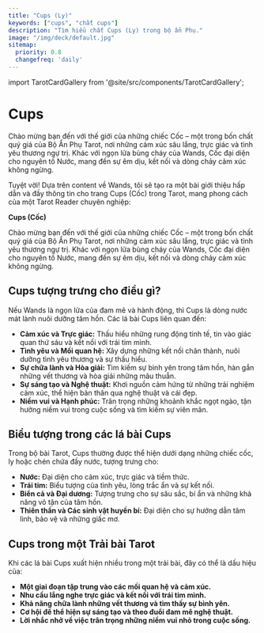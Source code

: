 ```yaml
---
title: "Cups (Ly)"
keywords: ["cups", "chất cups"]
description: "Tìm hiểu chất Cups (Ly) trong bộ ẩn Phụ."
image: "/img/deck/default.jpg"
sitemap:
  priority: 0.8
  changefreq: 'daily'
---
```



import TarotCardGallery from '@site/src/components/TarotCardGallery';


# Cups

Chào mừng bạn đến với thế giới của những chiếc Cốc – một trong bốn chất quý giá của Bộ Ẩn Phụ Tarot, nơi những cảm xúc sâu lắng, trực giác và tình yêu thương ngự trị. Khác với ngọn lửa bùng cháy của Wands, Cốc đại diện cho nguyên tố Nước, mang đến sự êm dịu, kết nối và dòng chảy cảm xúc không ngừng.

<TarotCardGallery category="cups" />

Tuyệt vời! Dựa trên content về Wands, tôi sẽ tạo ra một bài giới thiệu hấp dẫn và đầy thông tin cho trang Cups (Cốc) trong Tarot, mang phong cách của một Tarot Reader chuyên nghiệp:

**Cups (Cốc)**

Chào mừng bạn đến với thế giới của những chiếc Cốc – một trong bốn chất quý giá của Bộ Ẩn Phụ Tarot, nơi những cảm xúc sâu lắng, trực giác và tình yêu thương ngự trị. Khác với ngọn lửa bùng cháy của Wands, Cốc đại diện cho nguyên tố Nước, mang đến sự êm dịu, kết nối và dòng chảy cảm xúc không ngừng.

## **Cups tượng trưng cho điều gì?**

Nếu Wands là ngọn lửa của đam mê và hành động, thì Cups là dòng nước mát lành nuôi dưỡng tâm hồn. Các lá bài Cups liên quan đến:

*   **Cảm xúc và Trực giác:** Thấu hiểu những rung động tinh tế, tin vào giác quan thứ sáu và kết nối với trái tim mình.
*   **Tình yêu và Mối quan hệ:** Xây dựng những kết nối chân thành, nuôi dưỡng tình yêu thương và sự thấu hiểu.
*   **Sự chữa lành và Hòa giải:** Tìm kiếm sự bình yên trong tâm hồn, hàn gắn những vết thương và hòa giải những mâu thuẫn.
*   **Sự sáng tạo và Nghệ thuật:** Khơi nguồn cảm hứng từ những trải nghiệm cảm xúc, thể hiện bản thân qua nghệ thuật và cái đẹp.
*   **Niềm vui và Hạnh phúc:** Trân trọng những khoảnh khắc ngọt ngào, tận hưởng niềm vui trong cuộc sống và tìm kiếm sự viên mãn.

## **Biểu tượng trong các lá bài Cups**

Trong bộ bài Tarot, Cups thường được thể hiện dưới dạng những chiếc cốc, ly hoặc chén chứa đầy nước, tượng trưng cho:

*   **Nước:** Đại diện cho cảm xúc, trực giác và tiềm thức.
*   **Trái tim:** Biểu tượng của tình yêu, lòng trắc ẩn và sự kết nối.
*   **Biển cả và Đại dương:** Tượng trưng cho sự sâu sắc, bí ẩn và những khả năng vô tận của tâm hồn.
*   **Thiên thần và Các sinh vật huyền bí:** Đại diện cho sự hướng dẫn tâm linh, bảo vệ và những giấc mơ.

## **Cups trong một Trải bài Tarot**

Khi các lá bài Cups xuất hiện nhiều trong một trải bài, đây có thể là dấu hiệu của:

*   **Một giai đoạn tập trung vào các mối quan hệ và cảm xúc.**
*   **Nhu cầu lắng nghe trực giác và kết nối với trái tim mình.**
*   **Khả năng chữa lành những vết thương và tìm thấy sự bình yên.**
*   **Cơ hội để thể hiện sự sáng tạo và theo đuổi đam mê nghệ thuật.**
*   **Lời nhắc nhở về việc trân trọng những niềm vui nhỏ trong cuộc sống.**

